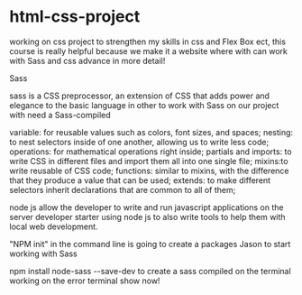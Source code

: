 # html-css-project

working on css project to strengthen my skills in css and Flex Box ect,
this course is really helpful because we make it a website where with can work with Sass and css advance in more detail!


Sass

sass is a CSS preprocessor, an extension of CSS that adds power and elegance to the basic language 
in other to work with Sass on our project with need a Sass-compiled

variable: for reusable values such as colors, font sizes, and spaces;
nesting: to nest selectors inside of one another, allowing us to write less code;
operations: for mathematical operations  right inside;
partials and imports: to write CSS in different files and import them all into one single file;
mixins:to write reusable of CSS code;
functions: similar to mixins, with the difference that they produce a value that can be used;
extends: to make different selectors inherit declarations that are common to all of them;

node js allow the developer to write and run  javascript applications on the server developer starter using node js
to also write tools to help them with local web development.

"NPM init" in the command line is going to create a packages Jason to start working with Sass

 npm install node-sass --save-dev to create a  sass compiled on the terminal
 working on the error terminal show now!
 
